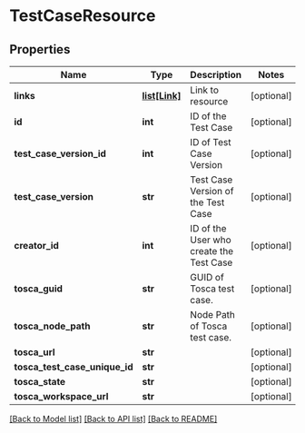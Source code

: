 # TestCaseResource

## Properties
Name | Type | Description | Notes
------------ | ------------- | ------------- | -------------
**links** | [**list[Link]**](Link.md) | Link to resource | [optional] 
**id** | **int** | ID of the Test Case | [optional] 
**test_case_version_id** | **int** | ID of Test Case Version | [optional] 
**test_case_version** | **str** | Test Case Version of the Test Case | [optional] 
**creator_id** | **int** | ID of the User who create the Test Case | [optional] 
**tosca_guid** | **str** | GUID of Tosca test case. | [optional] 
**tosca_node_path** | **str** | Node Path of Tosca test case. | [optional] 
**tosca_url** | **str** |  | [optional] 
**tosca_test_case_unique_id** | **str** |  | [optional] 
**tosca_state** | **str** |  | [optional] 
**tosca_workspace_url** | **str** |  | [optional] 

[[Back to Model list]](../README.md#documentation-for-models) [[Back to API list]](../README.md#documentation-for-api-endpoints) [[Back to README]](../README.md)


